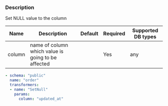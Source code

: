 ### Description

Set NULL value to the column

| Name   | Description                                        | Default | Required | Supported DB types |
|--------|----------------------------------------------------|---------|----------|--------------------|
| column | name of column which value is going to be affected |         | Yes      | any                |

``` yaml title="SetNull transformer example"
- schema: "public"
  name: "order"
  transformers:
  - name: "SetNull"
    params:
      column: "updated_at"
```
